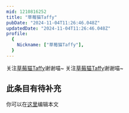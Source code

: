 ```yaml
---
mid: 1210816252
title: "草莓猫Taffy"
pubDate: "2024-11-04T11:26:46.048Z"
updatedDate: "2024-11-04T11:26:46.048Z"
profile:
  {
    Nickname: ["草莓猫Taffy"],
  }
---
```


关注[草莓猫Taffy](https://space.bilibili.com/1210816252)谢谢喵~ 关注[草莓猫Taffy](https://space.bilibili.com/1210816252)谢谢喵~

## 此条目有待补充
你可以在[这里](https://github.com/Yuhanawa/VTuber.ICU-Content/edit/master/v/草莓猫Taffy/index.md)编辑本文
